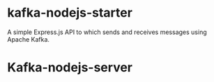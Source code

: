 # kafka-nodejs-starter
A simple Express.js API to which sends and receives messages using Apache Kafka.
# Kafka-nodejs-server
